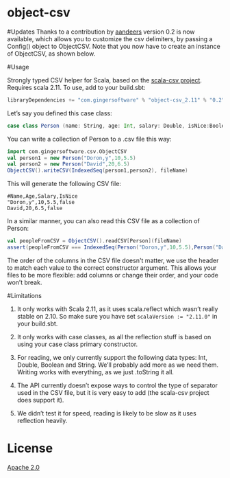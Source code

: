 object-csv
==========
#Updates
Thanks to a contribution by [aandeers](https://github.com/aandeers) version 0.2 is now available, which allows you to customize the csv delimiters, by passing a Config() object to ObjectCSV. Note that you now have to create an instance of ObjectCSV, as shown below.

#Usage

Strongly typed CSV helper for Scala, based on the [scala-csv project](https://github.com/tototoshi/scala-csv).
Requires scala 2.11.
To use, add to your build.sbt:
```scala
libraryDependencies += "com.gingersoftware" % "object-csv_2.11" % "0.2"
```

Let’s say you defined this case class:
```scala
case class Person (name: String, age: Int, salary: Double, isNice:Boolean = false)
```

You can write a collection of Person to a .csv file this way:

```scala
import com.gingersoftware.csv.ObjectCSV
val person1 = new Person("Doron,y",10,5.5)
val person2 = new Person("David",20,6.5)
ObjectCSV().writeCSV(IndexedSeq(person1,person2), fileName)
```

This will generate the following CSV file:

``` 
#Name,Age,Salary,IsNice
"Doron,y",10,5.5,false 
David,20,6.5,false
```
 
In a similar manner, you can also read this CSV file as a collection of Person:

```scala 
val peopleFromCSV = ObjectCSV().readCSV[Person](fileName)
assert(peopleFromCSV === IndexedSeq(Person("Doron,y",10,5.5),Person("David",20,6.5)))
```

The order of the columns in the CSV file doesn't matter, we use the header to match each value to the correct constructor argument. This allows your files to be more flexible: add columns or change their order, and your code won’t break.


#Limitations

1) It only works with Scala 2.11, as it uses scala.reflect which wasn’t really stable on 2.10. So make sure you have set ```scalaVersion := "2.11.0"``` in your build.sbt.

2) It only works with case classes, as all the reflection stuff is based on using your case class primary constructor.

3) For reading, we only currently support the following data types: Int, Double, Boolean and String. We’ll probably add more as we need them. Writing works with everything, as we just .toString it all.

4) The API currently doesn’t expose ways to control the type of separator used in the CSV file, but it is very easy to add (the scala-csv project does support it).

5) We didn’t test it for speed, reading is likely to be slow as it uses reflection heavily.  

# License
[Apache 2.0](http://www.apache.org/licenses/LICENSE-2.0)
